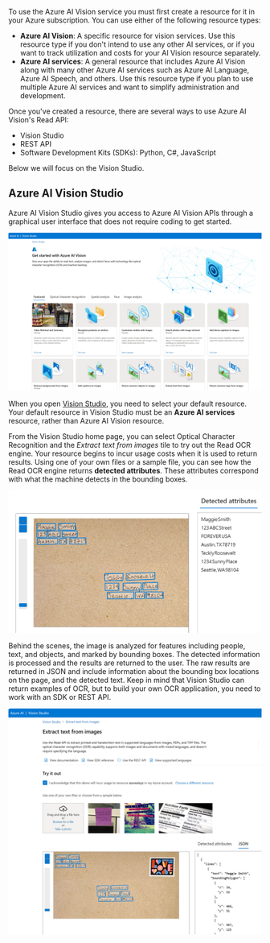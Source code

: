 To use the Azure AI Vision service you must first create a resource for it in your Azure subscription. You can use either of the following resource types:

- **Azure AI Vision**: A specific resource for vision services. Use this resource type if you don't intend to use any other AI services, or if you want to track utilization and costs for your AI Vision resource separately.
- **Azure AI services**: A general resource that includes Azure AI Vision along with many other Azure AI services such as Azure AI Language, Azure AI Speech, and others. Use this resource type if you plan to use multiple Azure AI services and want to simplify administration and development.

Once you've created a resource, there are several ways to use Azure AI Vision's Read API: 
- Vision Studio
- REST API 
- Software Development Kits (SDKs): Python, C#, JavaScript

Below we will focus on the Vision Studio.

## Azure AI Vision Studio

Azure AI Vision Studio gives you access to Azure AI Vision APIs through a graphical user interface that does not require coding to get started.  

![A screenshot showing the Vision Studio interface.](../media/vision-studio-1.jpg)

When you open [Vision Studio](https://portal.vision.cognitive.azure.com/), you need to select your default resource. Your default resource in Vision Studio must be an **Azure AI services** resource, rather than Azure AI Vision resource.

From the Vision Studio home page, you can select Optical Character Recognition and the *Extract text from images* tile to try out the Read OCR engine. Your resource begins to incur usage costs when it is used to return results. Using one of your own files or a sample file, you can see how the Read OCR engine returns **detected attributes**. These attributes correspond with what the machine detects in the bounding boxes. 

![A screenshot showing the detected attributes.](../media/bounding-boxes-letter.png)

Behind the scenes, the image is analyzed for features including people, text, and objects, and marked by bounding boxes. The detected information is processed and the results are returned to the user. The raw results are returned in JSON and include information about the bounding box locations on the page, and the detected text. Keep in mind that Vision Studio can return examples of OCR, but to build your own OCR application, you need to work with an SDK or REST API.   

![A screenshot showing bounding boxes and the related json returned.](../media/vision-studio-ocr-example.jpg)